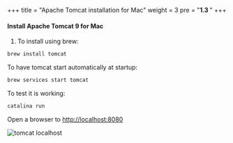 +++
title = "Apache Tomcat installation for Mac"
weight = 3
pre = "<b>1.3 </b>"
+++
#### Install Apache Tomcat 9 for Mac

1. To install using brew:
```bash
brew install tomcat
```

To have tomcat start automatically at startup:
```bash
brew services start tomcat
```

To test it is working: 
```bash
catalina run
```


Open a browser to [http://localhost:8080 ](http://localhost:8080)

![tomcat localhost](../../images/mactomcat.png)
